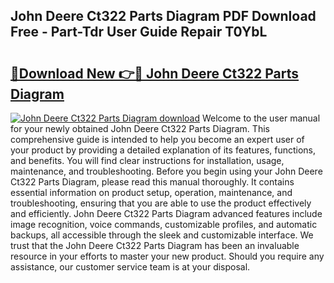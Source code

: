 ## John Deere Ct322 Parts Diagram PDF Download Free - Part-Tdr User Guide Repair T0YbL

# <h2><a href="http://dfjjqu.blite.top/?on=John+Deere+Ct322+Parts+Diagram">🔗Download New 👉🔴 John Deere Ct322 Parts Diagram</a></h2>

[![John Deere Ct322 Parts Diagram download](https://i.imgur.com/lujVjoI.png)](http://dfjjqu.blite.top/?on=John+Deere+Ct322+Parts+Diagram)
Welcome to the user manual for your newly obtained John Deere Ct322 Parts Diagram. This comprehensive guide is intended to help you become an expert user of your product by providing a detailed explanation of its features, functions, and benefits. You will find clear instructions for installation, usage, maintenance, and troubleshooting. Before you begin using your John Deere Ct322 Parts Diagram, please read this manual thoroughly. It contains essential information on product setup, operation, maintenance, and troubleshooting, ensuring that you are able to use the product effectively and efficiently. John Deere Ct322 Parts Diagram advanced features include image recognition, voice commands, customizable profiles, and automatic backups, all accessible through the sleek and customizable interface. We trust that the John Deere Ct322 Parts Diagram has been an invaluable resource in your efforts to master your new product. Should you require any assistance, our customer service team is at your disposal.
